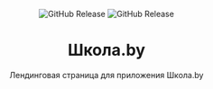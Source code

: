 <div style="text-align: center">

![GitHub Release](https://img.shields.io/github/v/release/f69/school)
![GitHub Release](https://img.shields.io/github/v/release/f69/school?include_prereleases&label=beta)

# Школа.by

Лендинговая страница для приложения Школа.by

